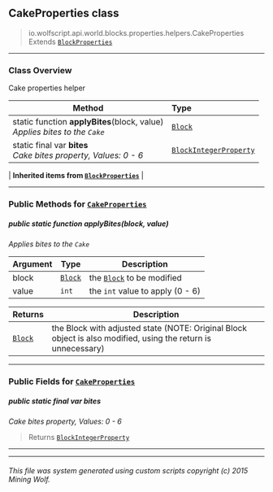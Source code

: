 ## CakeProperties __class__

>io.wolfscript.api.world.blocks.properties.helpers.CakeProperties
>Extends [`BlockProperties`](BlockProperties.md)

---

### Class Overview

Cake properties helper

Method | Type   
--- | :--- 
static function __applyBites__(block, value) <br> _Applies bites to the `Cake`_ | [`Block`](../../Block.md)
static final var __bites__ <br> _Cake bites property, Values: 0 - 6_ | [`BlockIntegerProperty`](../BlockIntegerProperty.md)
 |
__Inherited items from [`BlockProperties`](BlockProperties.md)__ |





---


### Public Methods for [`CakeProperties`](CakeProperties.md)

##### <a id='applybites'></a>public static function __applyBites__(block, value)

_Applies bites to the `Cake`_

Argument | Type | Description  
--- | --- | --- 
block | [`Block`](../../Block.md) | the [`Block`](../../Block.md) to be modified
value | `int` | the `int` value to apply (0 - 6)

Returns | Description
--- | --- 
[`Block`](../../Block.md) | the Block with adjusted state (NOTE: Original Block object is also modified, using the return is unnecessary)


---

### Public Fields for [`CakeProperties`](CakeProperties.md)

##### <a id='bites'></a>public static final var __bites__

_Cake bites property, Values: 0 - 6_

>Returns
>  [`BlockIntegerProperty`](../BlockIntegerProperty.md)

---


---


###### This file was system generated using custom scripts copyright (c) 2015 Mining Wolf.
	

